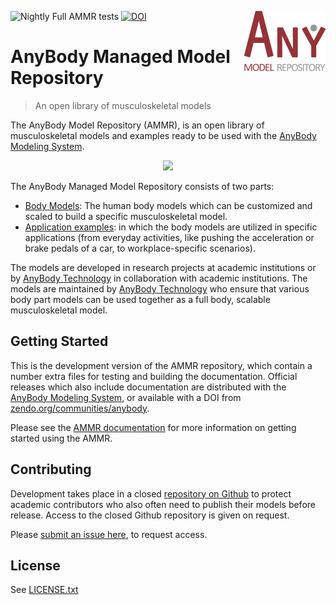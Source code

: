 ![Nightly Full AMMR tests](https://github.com/AnyBody/ammr/workflows/Nightly%20Full%20AMMR%20tests/badge.svg) [![DOI](https://zenodo.org/badge/DOI/10.5281/zenodo.1251306.svg)](https://doi.org/10.5281/zenodo.1251306)<img src="_static/AMMR_Logo2.png" align="right" />

# AnyBody Managed Model Repository 
> An open library of musculoskeletal models


The AnyBody Model Repository (AMMR), is an open library of musculoskeletal
models and examples ready to be used with the [AnyBody Modeling
System](https://www.anybodytech.com/software/ams/).

<p align="center">
  <img src = "https://anyscript.org/ammr-doc/_images/ammr_bodyparts.png" width=350>
</p>

The AnyBody Managed Model Repository consists of two parts:

* [Body Models](https://anyscript.org/ammr-doc/body/models.html): The human body
  models which can be customized and scaled to build a specific musculoskeletal
  model.
* [Application examples](https://anyscript.org/ammr-doc/auto_examples/index.html):
  in which the body models are utilized in specific applications (from everyday
  activities, like pushing the acceleration or brake pedals of a car, to
  workplace-specific scenarios).

The models are developed in research projects at academic institutions or by
[AnyBody Technology](https://anybodytech.com) in collaboration with academic
institutions. The models are maintained by [AnyBody
Technology](https://anybodytech.com) who ensure that various body part models
can be used together as a full body, scalable musculoskeletal model.


## Getting Started

This is the development version of the AMMR repository, which contain a number
extra files for testing and building the documentation. Official releases which
also include documentation are distributed with the [AnyBody Modeling
System](https://www.anybodytech.com/software/ams/), or available with a DOI from
[zendo.org/communities/anybody](https://zenodo.org/communities/anybody/). 

Please see the [AMMR documentation](https://anyscript.org/ammr-doc/dev) for more
information on getting started using the AMMR.

## Contributing

Development takes place in a closed [repository on
Github](https://github.com/anybody/ammr) to protect academic contributors
who also often need to publish their models before release. Access to the closed
Github repository is given on request. 

Please [submit an issue here](https://github.com/AnyBody/ammr-doc/issues), to request access. 

<!---
A [public mirror](https://gihub.com/anybody/ammr) exists on GitHub in which the
[main development
branch](https://github.com/AnyBody-Research-Group/AMMR/commits/master) is
available. Pull request are very welcome on GitHub.
--->

## License

See [LICENSE.txt](../LICENSE.txt)
